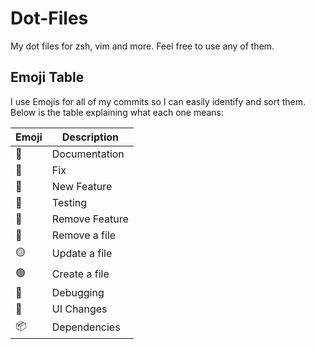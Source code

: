 # Dot-Files

My dot files for zsh, vim and more. Feel free to use any of them.

## Emoji Table

I use Emojis for all of my commits so I can easily identify and sort them. Below is the table explaining what each one means:

| Emoji | Description    |
| ----- | -------------- |
| 📄    | Documentation  |
| 🔧    | Fix            |
| 🚀    | New Feature    |
| 🧪    | Testing        |
| 🙁    | Remove Feature |
| 🔴    | Remove a file  |
| 🟡    | Update a file  |
| 🟢    | Create a file  |
| 🐛    | Debugging      |
| 🎨    | UI Changes     |
| 📦    | Dependencies   |
